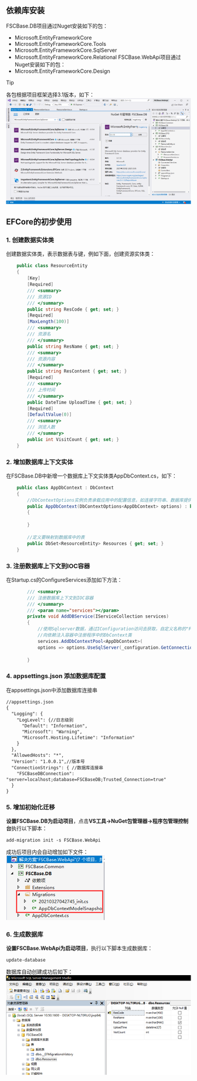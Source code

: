 ## 依赖库安装
FSCBase.DB项目通过Nuget安装如下的包：
* Microsoft.EntityFrameworkCore
* Microsoft.EntityFrameworkCore.Tools
* Microsoft.EntityFrameworkCore.SqlServer
* Microsoft.EntityFrameworkCore.Relational
FSCBase.WebApi项目通过Nuget安装如下的包：
* Microsoft.EntityFrameworkCore.Design

> [!TIP]
>各包根据项目框架选择3.1版本，如下：<br/>
>![安装EFCore](../_media/webapi/安装EFCore.png)

## EFCore的初步使用
### 1. 创建数据实体类
创建数据实体类，表示数据表与键，例如下面，创建资源实体类：
```csharp
    public class ResourceEntity
    {
        [Key]
        [Required]
        /// <summary>
        /// 资源ID
        /// </summary>
        public string ResCode { get; set; }
        [Required]
        [MaxLength(100)]
        /// <summary>
        /// 资源名
        /// </summary>
        public string ResName { get; set; }
        /// <summary>
        /// 资源内容
        /// </summary>
        public string ResContent { get; set; }
        [Required]
        /// <summary>
        /// 上传时间
        /// </summary>
        public DateTime UploadTime { get; set; }
        [Required]
        [DefaultValue(0)]
        /// <summary>
        /// 浏览人数
        /// </summary>
        public int VisitCount { get; set; }
    }
```
### 2. 增加数据库上下文实体
在FSCBase.DB中新增一个数据库上下文实体类AppDbContext.cs，如下：
```csharp
    public class AppDbContext : DbContext
    {
        //DbContextOptions实例负责承载应用中的配置信息，如连接字符串、数据库提供商等内容
        public AppDbContext(DbContextOptions<AppDbContext> options) : base(options)
        {

        }

        //定义要映射到数据库中的表
        public DbSet<ResourceEntity> Resources { get; set; }
    }
```
### 3. 注册数据库上下文到IOC容器
在Startup.cs的ConfigureServices添加如下方法：
```csharp
        /// <summary>
        /// 注册数据库上下文到IOC容器
        /// </summary>
        /// <param name="services"></param>
        private void AddDBService(IServiceCollection services)
        {
            //使用Sqlserver数据，通过IConfiguration访问去获取，自定义名称的"FSCBaseDBConnection"作为我们的链接字符串
            //向依赖注入容器中注册程序中的DbContext类
            services.AddDbContextPool<AppDbContext>(
            options => options.UseSqlServer(_configuration.GetConnectionString("FSCBaseDBConnection")));

        }
```
### 4. appsettings.json 添加数据库配置
在appsettings.json中添加数据库连接串
```json{12-14}
//appsettings.json
{
  "Logging": {
    "LogLevel": {//日志级别
      "Default": "Information",
      "Microsoft": "Warning",
      "Microsoft.Hosting.Lifetime": "Information"
    }
  },
  "AllowedHosts": "*",
  "Version": "1.0.0.1",//版本号
  "ConnectionStrings": { //数据库连接串
    "FSCBaseDBConnection": "server=localhost;database=FSCBaseDB;Trusted_Connection=true"
  }
}
```
### 5. 增加初始化迁移
**设置FSCBase.DB为启动项目**，点击**VS工具->NuGet包管理器->程序包管理控制台**执行以下脚本：
```text
add-migration init -s FSCBase.WebApi
```
成功后项目内会自动增加如下文件：<br/>
![efcore仓库初始化完成](../_media/webapi/efcore仓库初始化完成.png)

### 6. 生成数据库
**设置FSCBase.WebApi为启动项目**，执行以下脚本生成数据库：
```text
update-database
```
数据库自动创建成功后如下：<br/>
![efcore数据库创建成功](../_media/webapi/efcore数据库创建成功.png)



